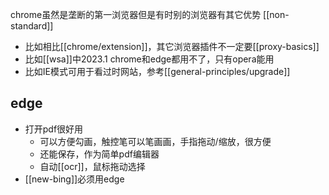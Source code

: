 chrome虽然是垄断的第一浏览器但是有时别的浏览器有其它优势 [[non-standard]]
- 比如相比[[chrome/extension]]，其它浏览器插件不一定要[[proxy-basics]]
- 比如[[wsa]]中2023.1 chrome和edge都用不了，只有opera能用
- 比如IE模式可用于看过时网站，参考[[general-principles/upgrade]]
## edge
- 打开pdf很好用
  - 可以方便勾画，触控笔可以笔画画，手指拖动/缩放，很方便
  - 还能保存，作为简单pdf编辑器
  - 自动[[ocr]]，鼠标拖动选择
- [[new-bing]]必须用edge